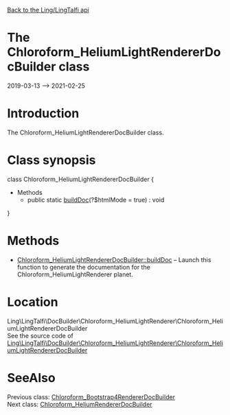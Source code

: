 [Back to the Ling/LingTalfi api](https://github.com/lingtalfi/LingTalfi/blob/master/doc/api/Ling/LingTalfi.md)



The Chloroform_HeliumLightRendererDocBuilder class
================
2019-03-13 --> 2021-02-25






Introduction
============

The Chloroform_HeliumLightRendererDocBuilder class.



Class synopsis
==============


class <span class="pl-k">Chloroform_HeliumLightRendererDocBuilder</span>  {

- Methods
    - public static [buildDoc](https://github.com/lingtalfi/LingTalfi/blob/master/doc/api/Ling/LingTalfi/DocBuilder/Chloroform_HeliumLightRenderer/Chloroform_HeliumLightRendererDocBuilder/buildDoc.md)(?$htmlMode = true) : void

}






Methods
==============

- [Chloroform_HeliumLightRendererDocBuilder::buildDoc](https://github.com/lingtalfi/LingTalfi/blob/master/doc/api/Ling/LingTalfi/DocBuilder/Chloroform_HeliumLightRenderer/Chloroform_HeliumLightRendererDocBuilder/buildDoc.md) &ndash; Launch this function to generate the documentation for the Chloroform_HeliumLightRenderer planet.





Location
=============
Ling\LingTalfi\DocBuilder\Chloroform_HeliumLightRenderer\Chloroform_HeliumLightRendererDocBuilder<br>
See the source code of [Ling\LingTalfi\DocBuilder\Chloroform_HeliumLightRenderer\Chloroform_HeliumLightRendererDocBuilder](https://github.com/lingtalfi/LingTalfi/blob/master/DocBuilder/Chloroform_HeliumLightRenderer/Chloroform_HeliumLightRendererDocBuilder.php)



SeeAlso
==============
Previous class: [Chloroform_Bootstrap4RendererDocBuilder](https://github.com/lingtalfi/LingTalfi/blob/master/doc/api/Ling/LingTalfi/DocBuilder/Chloroform_Bootstrap4Renderer/Chloroform_Bootstrap4RendererDocBuilder.md)<br>Next class: [Chloroform_HeliumRendererDocBuilder](https://github.com/lingtalfi/LingTalfi/blob/master/doc/api/Ling/LingTalfi/DocBuilder/Chloroform_HeliumRenderer/Chloroform_HeliumRendererDocBuilder.md)<br>
